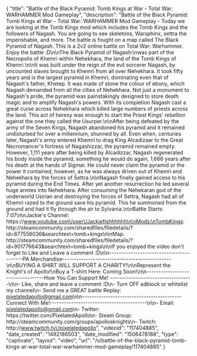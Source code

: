 {
    "title": "Battle of the Black Pyramid: Tomb Kings at War - Total War: WARHAMMER Mod Gameplay",
    "description": "Battle of the Black Pyramid: Tomb Kings at War - Total War: WARHAMMER Mod Gameplay - Today we are looking at the Tomb Kings mod which includes the Tomb Kings and the followers of Nagash.  You are going to see skeletons, Warsphinx, settra the imperishable, and more. The battle is fought on a map called The Black Pyramid of Nagash.  This is a 2v2 online battle on Total War: Warhammer.  Enjoy the battle :D\n\nThe Black Pyramid of Nagash:\nwas part of the Necropolis of Khemri within Nehekhara, the land of the Tomb Kings of Khemri.\n\nIt was built under the reign of the evil sorcerer Nagash, by uncounted slaves brought to Khemri from all over Nehekhara. It took fifty years and is the largest pyramid in Khemri, dominating even that of Nagash's father, Khetep. It was made of stone the colour of ebony, which Nagash demanded from all the cities of Nehekhara. Not just a monument to Nagash's pride, the pyramid was painstakingly designed to store death magic and to amplify Nagash's powers. With its completion Nagash cast a great curse across Nehekhara which killed large numbers of priests across the land. This act of heresy was enough to start the Priest Kings' rebellion against the one they called the Usurper.\n\nAfter being defeated by the army of the Seven Kings, Nagash abandoned his pyramid and it remained undisturbed for over a millennium, shunned by all. Even when, centuries later, Nagash's army entered Khemri to drag King Alcadizaar to the Great Necromancer's fortress of Nagashizzar, the pyramid remained empty. However, 1,111 years after being killed by Alcadizzar, Nagash regenerated his body inside the pyramid, something he would do again, 1,666 years after his death at the hands of Sigmar. He could never claim the pyramid or the power it contained, however, as he was always driven out of Khemri and Nehekhara by the forces of Settra.\n\nNagash finally gained access to his pyramid during the End Times. After yet another resurrection he led several huge armies into Nehekhara. After consuming the Nehekaran god of the underworld Usirian and destroying the forces of Settra, Nagash had all of Khemri razed to the ground save his pyramid. This he summoned from the ground and had it fly through the air to Sylvania.\n\nBattle Starts: 7:07\n\nJackie's Channel: https:\/\/www.youtube.com\/user\/Jackiefishhhhhh\n\nMods:\nTombKings: http:\/\/steamcommunity.com\/sharedfiles\/filedetails\/?id=877556036&searchtext=tomb+kings\n\nMap: http:\/\/steamcommunity.com\/sharedfiles\/filedetails\/?id=901776643&searchtext=tomb+kings\n\nIf you enjoyed the video don't forget to Like and Leave a comment :D\n\n-----------------------------------------PA Merchandise----------------------------------------------\n\nBUYING A SHIRT WILL SUPPORT A CHARITY!\n\nRepresent the Knight's of Apollo!\nBuy a T-shirt Here: Coming Soon!\n\n----------------------------------How You Can Support Me! -----------------------------------\n\n- Like, share and leave a comment :D\n- Turn OFF adblock or whitelist my channel\n- Send me a GREAT battle Replay: pixelatedapollo@gmail.com\n\n------------------------------------------Connect With Me!-----------------------------------------\n\n- Email: pixelatedapollo@gmail.com\n- Twitter: https:\/\/twitter.com\/PixelatedApollo\n- Steam Group:  http:\/\/steamcommunity.com\/groups\/apollosknights\n- Twitch: http:\/\/www.twitch.tv\/pixelatedapollo",
    "videoid": "117404885",
    "date_created": "1492186503",
    "date_modified": "1506478188",
    "type": "captivate",
    "layout": "video",
    "url": "\/v\/battle-of-the-black-pyramid-tomb-kings-at-war-total-war-warhammer-mod-gameplay\/117404885"
}